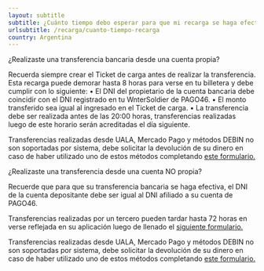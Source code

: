 ```yaml
---
layout: subtitle
subtitle: ¿Cuánto tiempo debo esperar para que mi recarga se haga efectiva?
urlsubtitle: /recarga/cuanto-tiempo-recarga
country: Argentina
---
```

¿Realizaste una transferencia bancaria desde una cuenta propia? 

Recuerda siempre crear el Ticket de carga antes de realizar la transferencia. Esta recarga puede demorar hasta 8 horas para verse en tu billetera y debe cumplir con lo siguiente:
• El DNI del propietario de la cuenta bancaria debe coincidir con el DNI registrado en tu WnterSoldier de PAGO46.
• El monto transferido sea igual al ingresado en el Ticket de carga.
• La transferencia debe ser realizada antes de las 20:00 horas, transferencias realizadas luego de este horario serán acreditadas el día siguiente.

Transferencias realizadas desde UALA, Mercado Pago y métodos DEBIN no son soportadas por sistema, debe solicitar la devolución de su dinero en caso de haber utilizado uno de estos métodos completando [este formulario.](/contact-us/2)

¿Realizaste una transferencia desde una cuenta NO propia?

Recuerde que para que su transferencia bancaria se haga efectiva, el DNI de la cuenta depositante debe ser igual al DNI afiliado a su cuenta de PAGO46.

Transferencias realizadas por un tercero pueden tardar hasta 72 horas en verse reflejada en su aplicación luego de llenado el [siguiente formulario.](/contact-us/5)

Transferencias realizadas desde UALA, Mercado Pago y métodos DEBIN no son soportadas por sistema, debe solicitar la devolución de su dinero en caso de haber utilizado uno de estos métodos completando [este formulario.](/contact-us/2)